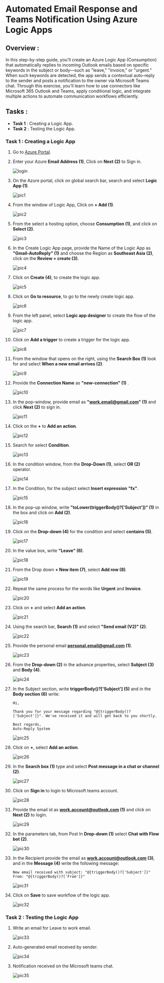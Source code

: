 # Automated Email Response and Teams Notification Using Azure Logic Apps
## Overview :

In this step-by-step guide, you'll create an Azure Logic App (Consumption) that automatically replies to incoming Outlook emails based on specific keywords in the subject or body—such as "leave," "invoice," or "urgent." When such keywords are detected, the app sends a contextual auto-reply to the sender and posts a notification to the owner via Microsoft Teams chat. Through this exercise, you'll learn how to use connectors like Microsoft 365 Outlook and Teams, apply conditional logic, and integrate multiple actions to automate communication workflows efficiently.

## Tasks :

- **Task 1** : Creating a Logic App.
- **Task 2** : Testing the Logic App.  

### Task 1 : Creating a Logic App

1. Go to [Azure Portal](https://login.microsoftonline.com/organizations/oauth2/v2.0/authorize?redirect_uri=https%3A%2F%2Fportal.azure.com%2Fsignin%2Findex%2F&response_type=code%20id_token&scope=https%3A%2F%2Fmanagement.core.windows.net%2F%2Fuser_impersonation%20openid%20email%20profile&state=OpenIdConnect.AuthenticationProperties%3DqsxJ_h_KR0vAGL38j_E6NEOfPT89BBzyfiaJd0o_aZu89ZU2BfV4d-NjF3ckuwbcbNd9ZSmbNrLyTPsB0rWUflEMhXiSYwxIx3zGyeejW01DZjYmyLhfxqeDyW8DpNNkB0jaNXoEnvqCG4atochKbS-G-SCu7pXezUSIJyPQfYzAj3el_P5qyHPEM5WTTmnA&response_mode=form_post&nonce=638816784146084860.NGNhODI3MmUtOTc2ZS00NTA5LTkwM2YtMGVjZjg2ZmMxMDYwMjc0YmJmNTktMWJmZS00NzczLWE5MjItNTM3OTNkZTBmNmI0&client_id=c44b4083-3bb0-49c1-b47d-974e53cbdf3c&site_id=501430&prompt=select_account&client-request-id=90700cc0-64fe-4d3d-8694-5c55fe4ca558&x-client-SKU=ID_NET472&x-client-ver=8.3.0.0).

2. Enter your Azure **Email Address (1)**, Click on **Next (2)** to Sign in.

    ![login](task1-1.png)

3. On the Azure portal, click on global search bar, search and select **Logic App (1)**.  

    ![pic1](pic1.png)  

4. From the window of Logic App, Click on **+ Add (1)**.

    ![pic2](pic2.png)

5. From the select a hosting option, choose **Consumption (1)**, and click on **Select (2)**.

    ![pic3](pic3(1).png)

6. In the Create Logic App page, provide the Name of the Logic App as **"Gmail-AutoReply" (1)** and choose the Region as **Southeast Asia (2)**, click on the **Review + create (3)**.   

    ![pic4](pic4(1).png)

7. Click on **Create (4)**, to create the logic app.  

    ![pic5](pic5(1).png)

8. Click on **Go to resource**, to go to the newly create logic app.  

    ![pic6](pic6(1).png)

9. From the left panel, select **Logic app designer** to create the flow of the logic app.  

    ![pic7](pic7(1).png)

10. Click on **Add a trigger** to create a trigger for the logic app.  

    ![pic8](pic8(1).png)

11. From the window that opens on the right, using the **Search Box (1)** look for and select **When a new email arrives (2)**.  

    ![pic9](pic9(1).png)

12. Provide the **Connection Name** as **"new-connection" (1)** .  

    ![pic10](pic10(1).png)

13. In the pop-window, provide email as **"work.email@gmail.com" (1)** and click **Next (2)** to sign in.  

    ![pic11](pic11(1).png)

14. Click on the **+** to **Add an action**.  

    ![pic12](pic12(1).png)

15. Search for select **Condition**.    

    ![pic13](pic13(1).png)

16. In the condition window, from the **Drop-Down (1)**, select **OR (2)** operator.   

    ![pic14](pic14(1).png)

17. In the Condition, for the subject select **Insert expression** **"fx"**.  

    ![pic15](pic15(1).png)

18. In the pop-up window, write **"toLower(triggerBody()?['Subject'])" (1)** in the box and click on **Add (2)**.  

    ![pic16](pic16(1).png)

19. Click on the **Drop-down (4)** for the condition and select **contains (5)**.  

    ![pic17](pic17(1).png)

20. In the value box, write **"Leave" (6)**.  

    ![pic18](pic18(1).png)

21. From the Drop down **+ New item (7)**, select **Add row (8)**.  

    ![pic19](pic19(1).png)

22. Repeat the same process for the words like **Urgent** and **Invoice**.  

    ![pic20](pic20(1).png)

23. Click on **+** and select **Add an action**.  

    ![pic21](pic21(1).png)

24. Using the search bar, **Search (1)** and select **"Send email (V2)" (2)**.  

    ![pic22](pic22(1).png)

25. Provide the personal email **personal.email@gmail.com (1)**.   

    ![pic23](pic23(1).png)

26. From the **Drop-down (2)** in the advance properties, select **Subject (3)** and **Body (4)**.  


    ![pic24](pic24(1).png)

27. In the Subject section, write **triggerBody()?['Subject'] (5)** and in the **Body section (6)** write: 
    ```
    Hi,

    Thank you for your message regarding "@{triggerBody()?['Subject']}". We've received it and will get back to you shortly.

    Best regards,
    Auto-Reply System
    ```

    ![pic25](pic25(1).png)

28. Click on **+**, select **Add an action**.  

    ![pic26](pic26(1).png)

29. In the **Search box (1)** type and select **Post message in a chat or channel (2)**.  

    ![pic27](pic27(1).png)

30. Click on **Sign in** to login to Microsoft teams account.  

    ![pic28](pic28(1).png)

31. Provide the email id as **work.account@outlook.com (1)** and click on **Next (2)** to login.  

    ![pic29](pic29(1).png)

32. In the parameters tab, from Post In **Drop-down (1)** select **Chat with Flow bot (2)**.  

    ![pic30](pic30(1).png)

33. In the Recipient provide the email as **work.account@outlook.com (3)**, and in the **Message (4)** write the following message:
    ```
    New email received with subject: "@{triggerBody()?['Subject']}"
    From: "@{triggerBody()?['From']}"

    ```

    ![pic31](pic31(1).png)

34. Click on **Save** to save workflow of the logic app.  

    ![pic32](pic32(1).png)


### Task 2 : Testing the Logic App  

1. Write an email for Leave to work email.    

    ![pic33](pic33(1).png)

2. Auto-generated email received by sender.  

    ![pic34](pic34(1).png)

3. Notification received on the Microsoft teams chat.  

    ![pic35](pic35(1).jpg)

